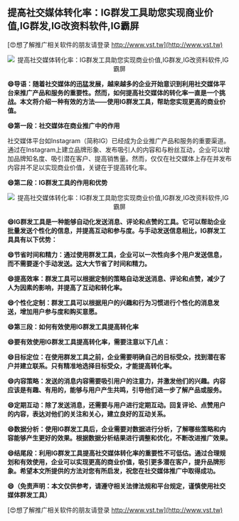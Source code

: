 ## **提高社交媒体转化率：IG群发工具助您实现商业价值,IG群发,IG改资料软件,IG霸屏**

[😍想了解推广相关软件的朋友请登录 http://www.vst.tw](http://www.vst.tw)

 <center><img src="https://vst.tw/MP4/tuiguang/png/7.png" alt="提高社交媒体转化率：IG群发工具助您实现商业价值,IG群发,IG改资料软件,IG霸屏"></center>

**😄导语：随着社交媒体的迅猛发展，越来越多的企业开始意识到利用社交媒体平台来推广产品和服务的重要性。然而，如何提高社交媒体的转化率一直是一个挑战。本文将介绍一种有效的方法——使用IG群发工具，帮助您实现更高的商业价值。**

**😄第一段：社交媒体在商业推广中的作用**

社交媒体平台如Instagram（简称IG）已经成为企业推广产品和服务的重要渠道。通过在Instagram上建立品牌形象、发布吸引人的内容和与粉丝互动，企业可以增加品牌知名度、吸引潜在客户、提高销售量。然而，仅仅在社交媒体上存在并发布内容并不足以实现商业价值，关键在于提高转化率。

**😄第二段：IG群发工具的作用和优势**

 <center><img src="https://vst.tw/MP4/tuiguang/png/6.png" alt="提高社交媒体转化率：IG群发工具助您实现商业价值,IG群发,IG改资料软件,IG霸屏"></center>

**😄IG群发工具是一种能够自动化发送消息、评论和点赞的工具。它可以帮助企业批量发送个性化的信息，并提高互动和参与度。与手动发送信息相比，IG群发工具具有以下优势：**

**😄节省时间和精力：通过使用群发工具，企业可以一次性向多个用户发送信息，而不需要逐个手动发送。这大大节省了时间和精力。**

**😄提高效率：群发工具可以根据定制的策略自动发送消息、评论和点赞，减少了人为因素的影响，并提高了互动和转化率。**

**😄个性化定制：群发工具可以根据用户的兴趣和行为习惯进行个性化的消息发送，增加用户参与度和购买意愿。**

**😄第三段：如何有效使用IG群发工具提高转化率**

**😄要有效使用IG群发工具提高转化率，需要注意以下几点：**

**😄目标定位：在使用群发工具之前，企业需要明确自己的目标受众，找到潜在客户并建立联系。只有精准地选择目标受众，才能提高转化率。**

**😄内容策略：发送的消息内容需要吸引用户的注意力，并激发他们的兴趣。内容应该是有趣、有用的，能够与用户产生共鸣，引导他们进一步了解产品或服务。**

**😄定期互动：除了发送消息，还需要与用户进行定期互动。回复评论、点赞用户的内容，表达对他们的关注和关心，建立良好的互动关系。**

**😄数据分析：使用IG群发工具后，企业需要对数据进行分析，了解哪些策略和内容能够产生更好的效果。根据数据分析结果进行调整和优化，不断改进推广效果。**

**😄结尾段：利用IG群发工具提高社交媒体转化率的重要性不可低估。通过合理规划和有效使用，企业可以实现更高的商业价值，吸引更多潜在客户，提升品牌形象。希望本文所提供的方法对您有所启发，祝您在社交媒体推广中取得成功。**

**😄（免责声明：本文仅供参考，请遵守相关法律法规和平台规定，谨慎使用社交媒体群发工具）**

[😍想了解推广相关软件的朋友请登录 http://www.vst.tw](http://www.vst.tw)



